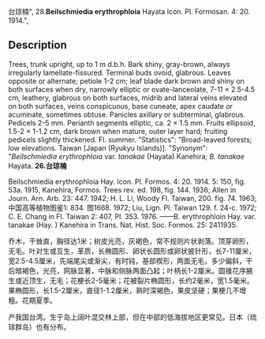 台琼楠",
28.**Beilschmiedia erythrophloia** Hayata Icon. Pl. Formosan. 4: 20. 1914.",

## Description
Trees, trunk upright, up to 1 m d.b.h. Bark shiny, gray-brown, always irregularly lamellate-fissured. Terminal buds ovoid, glabrous. Leaves opposite or alternate; petiole 1-2 cm; leaf blade dark brown and shiny on both surfaces when dry, narrowly elliptic or ovate-lanceolate, 7-11 × 2.5-4.5 cm, leathery, glabrous on both surfaces, midrib and lateral veins elevated on both surfaces, veins conspicuous, base cuneate, apex caudate or acuminate, sometimes obtuse. Panicles axillary or subterminal, glabrous. Pedicels 2-5 mm. Perianth segments elliptic, ca. 2 × 1.5 mm. Fruits ellipsoid, 1.5-2 × 1-1.2 cm, dark brown when mature, outer layer hard; fruiting pedicels slightly thickened. Fl. summer.
  "Statistics": "Broad-leaved forests; low elevations. Taiwan [Japan (Ryukyu Islands)].
  "Synonym": "*Beilschmiedia erythrophloia* var. *tanakae* (Hayata) Kanehira; *B. tanakae* Hayata.
**26.台琼楠**

Beilschmiedia erythrophloia Hay. Icon. Pl. Formos. 4: 20. 1914. 5: 150, fig. 53a. 1915, Kanehira, Formos. Trees rev. ed. 198, fig. 144. 1936; Allen in Journ. Arn. Arb. 23: 447. 1942; H. L. Li, Woody Fl. Taiwan, 200. fig. 74. 1963;中国高等植物图鉴1: 834. 图1668. 1972; Liu, Lign. Pl. Taiwan 129. f. 24-c. 1972; C. E. Chang in Fl. Taiwan 2: 407, Pl. 353. 1976. ——B. erythrophloin Hay. var. tanakae (Hay. ) Kanehira in Trans. Nat. Hist. Soc. Formos. 25: 2411935.

乔木，干耸直，胸径达1米；树皮光亮，灰褐色，常不规则片状剥落。顶芽卵形，无毛。叶对生或互生，革质，长椭圆形、卵状长圆形或卵状披针形，长7-11厘米，宽2.5-4.5厘米，先端尾尖或渐尖，有时钝，基部楔形，两面无毛，多少偏斜，干后暗褐色，光亮，网脉显著，中脉和侧脉两面凸起；叶柄长1-2厘米。圆锥花序腋生或近顶生，无毛；花梗长2-5毫米；花被裂片椭圆形，长约2毫米，宽1.5毫米。果椭圆形，长1.5-2厘米，直径1-1.2厘米，熟时深褐色，果皮坚硬；果梗几不增粗。花期夏季。

产我国台湾。生于岛上阔叶混交林上部，但在中部的低海拔地区更常见。日本（琉球群岛）也有分布。
